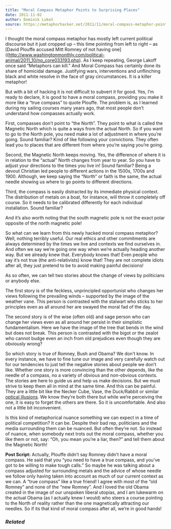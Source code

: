 ```yaml
---
title: "Moral Compass Metaphor Points to Surprising Places"
date: 2011-11-02
author: Dominik Lukeš
source: https://metaphorhacker.net/2011/11/moral-compass-metaphor-points-to-surprising-places
---
```


I thought the moral compass metaphor has mostly left current political discourse but it just cropped up – this time pointing from left to right – as [David Plouffe accused Mitt Romney of not having one]((http://www.washingtonmonthly.com/political-animal/2011_10/no_core033193.php). As I keep repeating, George Lakoff once said “Metaphors can kill.” And Moral Compass has certainly done its share of homicidal damage. Justifying wars, interventions and unflinching black and white resolve in the face of gray circumstances. It is a killer metaphor!

But with a bit of hacking it is not difficult to subvert it for good. Yes, I’m ready to declare, it is good to have a moral compass, providing you make it more like a “true compass” to quote Plouffe. The problem is, as I learned during my sailing courses many years ago, that most people don’t understand how compasses actually work.

First, compasses don’t point to “the North”. They point to what is called the Magnetic North which is quite a ways from the actual North. So if you want to go to the North pole, you need make a lot of adjustment in where you’re going. Sound familiar? Kind of like following your convictions. They often lead you to places that are different from where you’re saying you’re going.

Second, the Magnetic North keeps moving. Yes, the difference of where it is in relation to the “actual” North changes from year to year. So you have to adjust your directions to the times you live in! Sound familiar? Being a devout Christian led people to different actions in the 1500s, 1700s and 1900. Although, we keep saying the “North” or faith is the same, the actual needle showing us where to go points to different directions.

Third, the compass is easily distracted by its immediate physical context. The distribution of metals on a boat, for instance, will throw it completely off course. So it needs to be calibrated differently for each individual installation. Sound familiar?

And it’s also worth noting that the south magnetic pole is not the exact polar opposite of the north magnetic pole!

So what can we learn from this newly hacked moral compass metaphor? Well, nothing terribly useful. Our real ethics and other commitments are always determined by the times we live and contexts we find ourselves in. And often we say we’re going one way when we’re actually heading another way. But we already knew that. Everybody knows that! Even people who say it’s not true (the anti-relativists) know that! They are not complete idiots after all, they just pretend to be to avoid making painful decisions!

As so often, we can tell two stories about the change of views by politicians or anybody else.

The first story is of the feckless, unprincipled opportunist who changes her views following the prevailing winds – supported by the image of the weather vane. This person is contrasted with the stalwart who sticks to her principles even as all around her are swayed the moral fad of the day.

The second story is of the wise (often old) and sage person who can change her views even as all around her persist in their simplistic fundamentalism. Here we have the image of the tree that bends in the wind but does not break. This person is contrasted with the bigot or the zealot who cannot budge even an inch from old prejudices even though they are obviously wrong?

So which story is true of Romney, Bush and Obama? We don’t know. In every instance, we have to fine tune our image and very carefully watch out for our tendencies to just tell the negative stories about people we don’t like. Whether one story is more convincing than the other depends, like the needle of a compass, no a variety of obvious and non-obvious contexts. The stories are here to guide us and help us make decisions. But we must strive to keep them all in mind at the same time. And this can be painful. They are a little bit like the Necker Cube, Vase, the Duck/Rabbit or similar [optical illusions](http://en.wikipedia.org/wiki/Optical_illusions). We know they’re both there but while we’re perceiving the one, it is easy to forget the others are there. So it is uncomfortable. And also not a little bit inconvenient.

Is this kind of metaphorical nuance something we can expect in a time of political competition? It can be. Despite their bad rep, politicians and the media surrounding them can be nuanced. But often they’re not. So instead of nuance, when somebody next trots out the moral compass, whether you like them or not, say: “Oh, you mean you’re a liar, then?” and tell them about the Magnetic North!

**Post Script:** Actually, Plouffe didn’t say Romney didn’t have a moral compass. He said that you “you need to have a true compass, and you’ve got to be willing to make tough calls.” So maybe he was talking about a compass adjusted for surrounding metals and the advice of whose needle we follow only having taken into account as much of our current context as we can. A “true compass” like a true friend! I agree with most of the “old Romney” and none of the “new Romney”. And I loved the old Obama created in the image of our unspoken liberal utopias, and I am lukewarm on the actual Obama (as I actually knew I would) who steers a course pointing to the North of reality rather than the one magnetically attracting our needles. So if its that kind of moral compass after all, we’re in good hands!

### *Related*